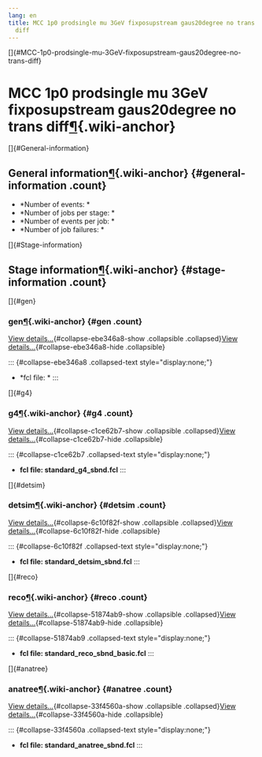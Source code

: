 ```yaml
---
lang: en
title: MCC 1p0 prodsingle mu 3GeV fixposupstream gaus20degree no trans
  diff
---
```


[]{#MCC-1p0-prodsingle-mu-3GeV-fixposupstream-gaus20degree-no-trans-diff}

MCC 1p0 prodsingle mu 3GeV fixposupstream gaus20degree no trans diff[¶](#MCC-1p0-prodsingle-mu-3GeV-fixposupstream-gaus20degree-no-trans-diff){.wiki-anchor}
============================================================================================================================================================

[]{#General-information}

General information[¶](#General-information){.wiki-anchor} {#general-information .count}
----------------------------------------------------------

-   \*Number of events: \*
-   \*Number of jobs per stage: \*
-   \*Number of events per job: \*
-   \*Number of job failures: \*

[]{#Stage-information}

Stage information[¶](#Stage-information){.wiki-anchor} {#stage-information .count}
------------------------------------------------------

[]{#gen}

### gen[¶](#gen){.wiki-anchor} {#gen .count}

[View details\...](#){#collapse-ebe346a8-show .collapsible
.collapsed}[View details\...](#){#collapse-ebe346a8-hide .collapsible}

::: {#collapse-ebe346a8 .collapsed-text style="display:none;"}
-   \*fcl file: \*
:::

[]{#g4}

### g4[¶](#g4){.wiki-anchor} {#g4 .count}

[View details\...](#){#collapse-c1ce62b7-show .collapsible
.collapsed}[View details\...](#){#collapse-c1ce62b7-hide .collapsible}

::: {#collapse-c1ce62b7 .collapsed-text style="display:none;"}
-   **fcl file: standard\_g4\_sbnd.fcl**
:::

[]{#detsim}

### detsim[¶](#detsim){.wiki-anchor} {#detsim .count}

[View details\...](#){#collapse-6c10f82f-show .collapsible
.collapsed}[View details\...](#){#collapse-6c10f82f-hide .collapsible}

::: {#collapse-6c10f82f .collapsed-text style="display:none;"}
-   **fcl file: standard\_detsim\_sbnd.fcl**
:::

[]{#reco}

### reco[¶](#reco){.wiki-anchor} {#reco .count}

[View details\...](#){#collapse-51874ab9-show .collapsible
.collapsed}[View details\...](#){#collapse-51874ab9-hide .collapsible}

::: {#collapse-51874ab9 .collapsed-text style="display:none;"}
-   **fcl file: standard\_reco\_sbnd\_basic.fcl**
:::

[]{#anatree}

### anatree[¶](#anatree){.wiki-anchor} {#anatree .count}

[View details\...](#){#collapse-33f4560a-show .collapsible
.collapsed}[View details\...](#){#collapse-33f4560a-hide .collapsible}

::: {#collapse-33f4560a .collapsed-text style="display:none;"}
-   **fcl file: standard\_anatree\_sbnd.fcl**
:::
